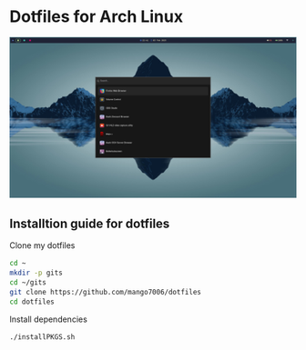 # Dotfiles for Arch Linux

![alt text](https://github.com/mango7006/dotfiles/blob/master/media/2025-02-03-224127_hyprshot.png)
## Installtion guide for dotfiles
Clone my dotfiles
```bash
cd ~
mkdir -p gits
cd ~/gits
git clone https://github.com/mango7006/dotfiles
cd dotfiles
```

Install dependencies
```bash
./installPKGS.sh
```
